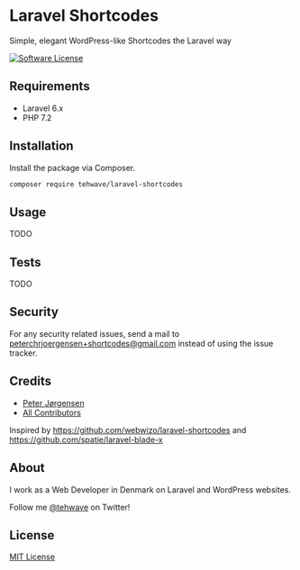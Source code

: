 # Laravel Shortcodes

Simple, elegant WordPress-like Shortcodes the Laravel way

[![Software License](https://img.shields.io/badge/license-MIT-brightgreen.svg?style=flat-square)](LICENSE)

## Requirements

- Laravel 6.x
- PHP 7.2

## Installation

Install the package via Composer.

```bash
composer require tehwave/laravel-shortcodes
```

## Usage

TODO

## Tests

TODO

## Security

For any security related issues, send a mail to [peterchrjoergensen+shortcodes@gmail.com](mailto:peterchrjoergensen+shortcodes@gmail.com) instead of using the issue tracker.

## Credits

- [Peter Jørgensen](https://github.com/tehwave)
- [All Contributors](../../contributors)

Inspired by https://github.com/webwizo/laravel-shortcodes and https://github.com/spatie/laravel-blade-x

## About

I work as a Web Developer in Denmark on Laravel and WordPress websites.

Follow me [@tehwave](https://twitter.com/tehwave) on Twitter!

## License

[MIT License](LICENSE)
